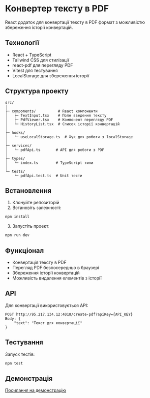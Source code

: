 # Конвертер тексту в PDF

React додаток для конвертації тексту в PDF формат з можливістю збереження історії конвертацій.

## Технології

- React + TypeScript
- Tailwind CSS для стилізації
- react-pdf для перегляду PDF
- Vitest для тестування
- LocalStorage для збереження історії

## Структура проекту

```
src/
│
├─ components/          # React компоненти
│   ├─ TextInput.tsx    # Поле введення тексту
│   ├─ PdfViewer.tsx    # Компонент перегляду PDF
│   └─ HistoryList.tsx  # Список історії конвертацій
│
├─ hooks/
│   └─ useLocalStorage.ts  # Хук для роботи з localStorage
│
├─ services/
│   └─ pdfApi.ts       # API для роботи з PDF
│
├─ types/
│   └─ index.ts        # TypeScript типи
│
└─ tests/
    └─ pdfApi.test.ts  # Unit тести
```

## Встановлення

1. Клонуйте репозиторій
2. Встановіть залежності:
```bash
npm install
```
3. Запустіть проект:
```bash
npm run dev
```

## Функціонал

- Конвертація тексту в PDF
- Перегляд PDF безпосередньо в браузері
- Збереження історії конвертацій
- Можливість видалення елементів з історії

## API

Для конвертації використовується API:
```
POST http://95.217.134.12:4010/create-pdf?apiKey={API_KEY}
Body: {
    "text": "Текст для конвертації"
}
```

## Тестування

Запуск тестів:
```bash
npm test
```

## Демонстрація

[Посилання на демонстрацію](https://example.com/demo)
